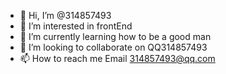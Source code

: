 - 👋 Hi, I’m @314857493
- 👀 I’m interested in frontEnd
- 🌱 I’m currently learning how to be a good man
- 💞️ I’m looking to collaborate on QQ314857493
- 📫 How to reach me Email 314857493@qq.com

<!---
314857493/314857493 is a ✨ special ✨ repository because its `README.md` (this file) appears on your GitHub profile.
You can click the Preview link to take a look at your changes.
--->

